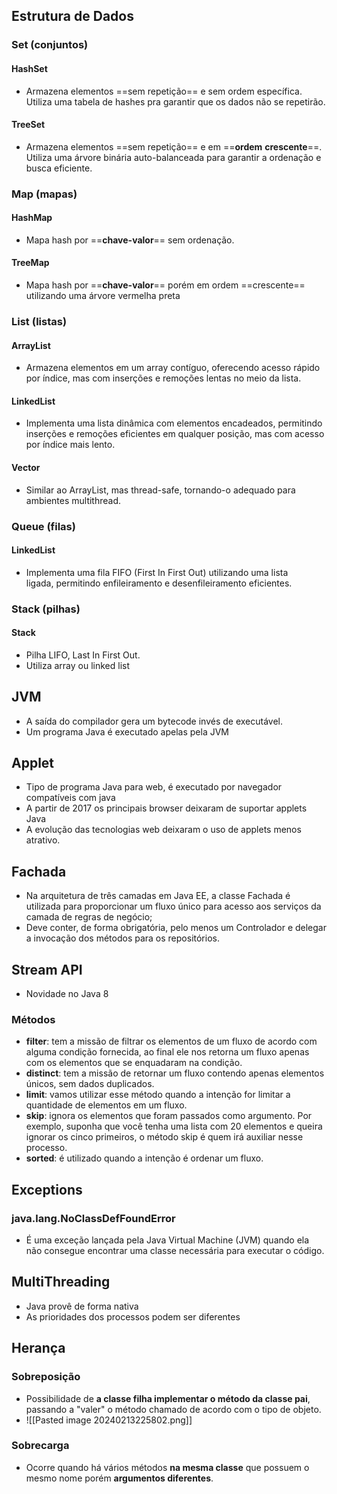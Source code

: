 ## Estrutura de Dados
### Set (conjuntos)
#### HashSet
- Armazena elementos ==sem repetição== e sem ordem específica. Utiliza uma tabela de hashes pra garantir que os dados não se repetirão.
#### TreeSet
- Armazena elementos ==sem repetição== e em ==**ordem** **crescente**==. Utiliza uma árvore binária auto-balanceada para garantir a ordenação e busca eficiente.

### Map (mapas)

#### HashMap
- Mapa hash por ==**chave-valor**== sem ordenação.
#### TreeMap
- Mapa hash por ==**chave-valor**== porém em ordem ==crescente== utilizando uma árvore vermelha preta

### List (listas)
#### ArrayList
- Armazena elementos em um array contíguo, oferecendo acesso rápido por índice, mas com inserções e remoções lentas no meio da lista.
#### LinkedList
- Implementa uma lista dinâmica com elementos encadeados, permitindo inserções e remoções eficientes em qualquer posição, mas com acesso por índice mais lento.
#### Vector
- Similar ao ArrayList, mas thread-safe, tornando-o adequado para ambientes multithread.

### Queue (filas)
#### LinkedList
- Implementa uma fila FIFO (First In First Out) utilizando uma lista ligada, permitindo enfileiramento e desenfileiramento eficientes.

### Stack (pilhas)
#### Stack
- Pilha LIFO, Last In First Out. 
- Utiliza array ou linked list
## JVM
- A saída do compilador gera um bytecode invés de executável.
- Um programa Java é executado apelas pela JVM
## Applet
- Tipo de programa Java para web, é executado por navegador compatíveis com java
- A partir de 2017 os principais browser deixaram de suportar applets Java
- A evolução das tecnologias web deixaram o uso de applets menos atrativo.

## Fachada
- Na arquitetura de três camadas em Java EE, a classe Fachada é utilizada para proporcionar um fluxo único para acesso aos serviços da camada de regras de negócio;
- Deve conter, de forma obrigatória, pelo menos um Controlador e delegar a invocação dos métodos para os repositórios.

## Stream API
- Novidade no Java 8
### Métodos
- **filter**: tem a missão de filtrar os elementos de um fluxo de acordo com alguma condição fornecida, ao final ele nos retorna um fluxo apenas com os elementos que se enquadaram na condição.
- **distinct**: tem a missão de retornar um fluxo contendo apenas elementos únicos, sem dados duplicados.
- **limit**: vamos utilizar esse método quando a intenção for limitar a quantidade de elementos em um fluxo.
- **skip**: ignora os elementos que foram passados como argumento. Por exemplo, suponha que você tenha uma lista com 20 elementos e queira ignorar os cinco primeiros, o método skip é quem irá auxiliar nesse processo.
- **sorted**: é utilizado quando a intenção é ordenar um fluxo.

## Exceptions
### java.lang.NoClassDefFoundError
- É uma exceção lançada pela Java Virtual Machine (JVM) quando ela não consegue encontrar uma classe necessária para executar o código.

## MultiThreading
- Java provê de forma nativa
- As prioridades dos processos podem ser diferentes

## Herança
### Sobreposição
- Possibilidade de **a classe filha implementar o método da classe pai**, passando a "valer" o método chamado de acordo com o tipo de objeto.
- ![[Pasted image 20240213225802.png]]
### Sobrecarga
- Ocorre quando há vários métodos **na mesma classe** que possuem o mesmo nome porém **argumentos diferentes**.